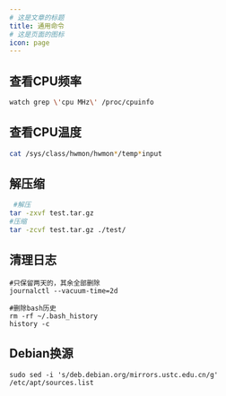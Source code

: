 ```yaml
---
# 这是文章的标题
title: 通用命令
# 这是页面的图标
icon: page
---
```

## 查看CPU频率
```bash
watch grep \'cpu MHz\' /proc/cpuinfo
```
## 查看CPU温度
```bash
cat /sys/class/hwmon/hwmon*/temp*input
```
## 解压缩
```bash
 #解压
tar -zxvf test.tar.gz        
#压缩
tar -zcvf test.tar.gz ./test/ 
```
## 清理日志
```shell
#只保留两天的，其余全部删除
journalctl --vacuum-time=2d  

#删除bash历史
rm -rf ~/.bash_history
history -c
```
## Debian换源
```
sudo sed -i 's/deb.debian.org/mirrors.ustc.edu.cn/g' /etc/apt/sources.list
```
